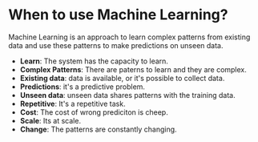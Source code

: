 # When to use Machine Learning?

Machine Learning is an approach to learn complex patterns from existing data and use these patterns to make predictions on unseen data.  

- __Learn__:  The system has the capacity to learn.
- __Complex Patterns__: There are paterns to learn and they are complex. 
- __Existing data__: data is available, or it's possible to collect data. 
- __Predictions__: it's a predictive problem.
- __Unseen data__: unseen data shares patterns with the training data. 
- __Repetitive__: It's a repetitive task. 
- __Cost__: The cost of wrong prediciton is cheep. 
- __Scale__: Its at scale.
- __Change__: The patterns are constantly changing. 